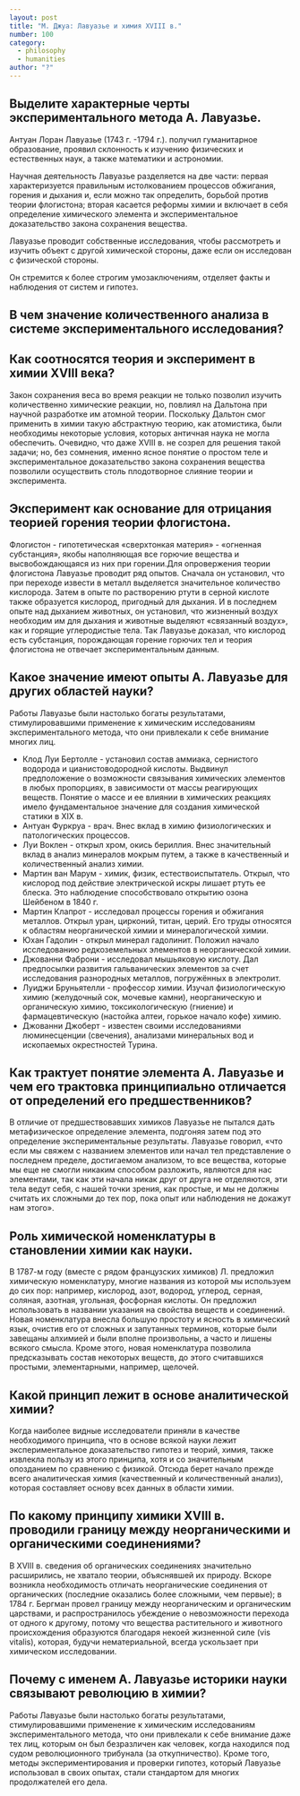 ```yaml
---
layout: post
title: "М. Джуа: Лавуазье и химия XVIII в."
number: 100
category:
  - philosophy
  - humanities
author: "?"
---
```


## Выделите характерные черты экспериментального метода А. Лавуазье.
Антуан Лоран Лавуазье (1743 г. -1794 г.). получил гуманитарное образование, проявил склонность к изучению физических и естественных наук, а также математики и астрономии.

Научная деятельность Лавуазье разделяется на две части: первая характеризуется правильным истолкованием процессов обжигания, горения и дыхания и, если можно так определить, борьбой против теории флогистона; вторая касается реформы химии и включает в себя определение химического элемента и экспериментальное доказательство закона сохранения вещества. 

Лавуазье проводит собственные исследования, чтобы рассмотреть и изучить объект с другой химической стороны, даже если он исследован с физической стороны.

Он стремится к более строгим умозаключениям, отделяет факты и наблюдения от систем и гипотез.

## В чем значение количественного анализа в системе экспериментального исследования? 

## Как соотносятся теория и эксперимент в  химии XVIII века?
Закон сохранения веса во время реакции не только позволил изучить количественно химические реакции, но, повлиял на Дальтона при научной разработке им атомной теории. Поскольку Дальтон смог применить в химии такую абстрактную теорию, как атомистика, были необходимы некоторые условия, которых античная наука не могла обеспечить. Очевидно, что даже XVIII в. не созрел для решения такой задачи; но, без сомнения, именно ясное понятие о простом теле и экспериментальное доказательство закона сохранения вещества позволили осуществить столь плодотворное слияние теории и эксперимента.

## Эксперимент как основание для отрицания теорией горения теории флогистона. 
Флогистон - гипотетическая «сверхтонкая материя» - «огненная субстанция», якобы наполняющая все горючие вещества и высвобождающаяся из них при горении.Для опровержения теории флогистона Лавуазье проводит ряд опытов. Сначала он установил, что при переходе извести в металл выделяется значительное количество кислорода. Затем в опыте по растворению ртути в серной кислоте также образуется кислород, пригодный для дыхания. И в последнем опыте над дыханием животных, он установил, что жизненный воздух необходим им для дыхания и животные выделяют «связанный воздух», как и горящие углеродистые тела. Так Лавуазье доказал, что кислород есть субстанция, порождающая горение горючих тел и теория флогистона не отвечает экспериментальным данным.

## Какое значение имеют опыты А. Лавуазье для других областей науки?
Работы Лавуазье были настолько богаты результатами, стимулировавшими применение к химическим исследованиям экспериментального метода, что они привлекали к себе внимание многих лиц.

* Клод Луи Бертолле - установил состав аммиака, сернистого водорода и цианистоводородной кислоты. Выдвинул предположение о возможности связывания химических элементов в любых пропорциях, в зависимости от массы реагирующих веществ. Понятие о массе и ее влиянии в химических реакциях имело фундаментальное значение для создания химической статики в XIX в.
* Антуан Фуркруа - врач. Внес вклад в химию физиологических и патологических процессов.
* Луи Воклен - открыл хром, окись бериллия. Внес значительный вклад в анализ минералов мокрым путем, а также в качественный и количественный анализ химии.
* Мартин ван Марум - химик, физик, естествоиспытатель. Открыл, что кислород под действие электрической искры лишает ртуть ее блеска. Это наблюдение способствовало открытию озона Шейбеном в 1840 г.
* Мартин Клапрот  - исследовал процессы горения и обжигания металлов. Открыл уран, цирконий, титан, церий. Его труды относятся к областям неорганической химии и минералогической химии.
* Юхан Гадолин - открыл минерал гадолинит. Положил начало исследованию редкоземельных элементов в неорганической химии.
* Джованни Фаброни - исследовал мышьяковую кислоту. Дал предпосылки развития гальванических элементов за счет исследования разнородных металлов, погружённых в электролит.
* Луиджи Бруньятелли - профессор химии. Изучал физиологическую химию (желудочный сок, мочевые камни), неорганическую и органическую химию, токсикологическую (гниение) и фармацевтическую (настойка алтеи, горькое начало кофе) химию.
* Джованни Джоберт - известен своими исследованиями люминесценции (свечения), анализами минеральных вод и ископаемых окрестностей Турина.

## Как трактует понятие элемента А. Лавуазье и чем его трактовка принципиально отличается от определений его предшественников?
В отличие от предшествовавших химиков Лавуазье не пытался дать метафизическое определение элемента, подгоняя затем под это определение экспериментальные результаты. Лавуазье говорил, «что если мы свяжем с названием элементов или начал тел представление о последнем пределе, достигаемом анализом, то все вещества, которые мы еще не смогли никаким способом разложить, являются для нас элементами, так как эти начала никак друг от друга не отделяются, эти тела ведут себя, с нашей точки зрения, как простые, и мы не должны считать их сложными до тех пор, пока опыт или наблюдения не докажут нам этого».

## Роль химической номенклатуры в становлении химии как науки.
В 1787-м году (вместе с рядом французских химиков) Л. предложил химическую номенклатуру, многие названия из которой мы используем до сих пор: например, кислород, азот, водород, углерод, серная, соляная, азотная, угольная, фосфорная кислоты. Он предложил использовать в названии указания на свойства веществ и соединений. Новая номенклатура внесла большую простоту и ясность в химический язык, очистив его от сложных и запутанных терминов, которые были завещаны алхимией и были вполне произвольны, а часто и лишены всякого смысла. Кроме этого, новая номенклатура позволила предсказывать состав некоторых веществ, до этого считавшихся простыми, элементарными, например, щелочей.

## Какой принцип лежит в основе аналитической химии?
Когда наиболее видные исследователи приняли в качестве необходимого принципа, что в основе всякой науки лежит экспериментальное доказательство гипотез и теорий, химия, также извлекла пользу из этого принципа, хотя и со значительным опозданием по сравнению с физикой. Отсюда берет начало прежде всего аналитическая химия (качественный и количественный анализ), которая составляет основу всех данных в области химии.

## По какому принципу химики ХVIII в. проводили границу между неорганическими и органическими соединениями?
В XVIII в. сведения об органических соединениях значительно расширились, не хватало теории, объяснявшей их природу. Вскоре возникла необходимость отличать неорганические соединения от органических (последние оказались более сложными, чем первые); в 1784 г. Бергман провел границу между неорганическим и органическим царствами, и распространилось убеждение о невозможности перехода от одного к другому, потому что вещества растительного и животного происхождения образуются благодаря некоей жизненной силе (vis vitalis), которая, будучи нематериальной, всегда ускользает при химическом исследовании. 

## Почему с именем А. Лавуазье историки науки связывают революцию в химии?
Работы Лавуазье были настолько богаты результатами, стимулировавшими применение к химическим исследованиям экспериментального метода, что они привлекали к себе внимание даже тех лиц, которым он был безразличен как человек, когда находился под судом революционного трибунала (за откупничество). Кроме того, методы экспериментирования и проверки гипотез, который Лавуазье использовал в своих опытах, стали стандартом для многих продолжателей его дела.
